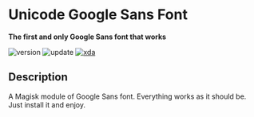 # Unicode Google Sans Font
**The first and only Google Sans font that works**

![version](https://img.shields.io/badge/Version-4.0.0--final-brightgreen.svg) 
![update](https://img.shields.io/badge/Update-Feb_23,_2019-blue.svg) 
[![xda](https://img.shields.io/badge/XDA-Thread-orange.svg)](https://forum.xda-developers.com/apps/magisk/font-headline-fonts-nongthaihoang-t3886349) 

## Description
A Magisk module of Google Sans font. Everything works as it should be. Just install it and enjoy.
